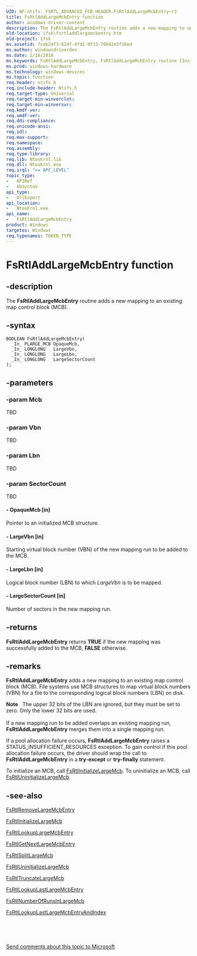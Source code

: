 ```yaml
---
UID: NF:ntifs._FSRTL_ADVANCED_FCB_HEADER.FsRtlAddLargeMcbEntry~r3
title: FsRtlAddLargeMcbEntry function
author: windows-driver-content
description: The FsRtlAddLargeMcbEntry routine adds a new mapping to an existing map control block (MCB).
old-location: ifsk\fsrtladdlargemcbentry.htm
old-project: ifsk
ms.assetid: 7cab24f3-624f-4fd1-9f33-76042e5f16ed
ms.author: windowsdriverdev
ms.date: 2/16/2018
ms.keywords: FsRtlAddLargeMcbEntry, FsRtlAddLargeMcbEntry routine [Installable File System Drivers], fsrtlref_de8b7789-cdba-4535-b2b9-bbc29add7fc6.xml, ifsk.fsrtladdlargemcbentry, ntifs/FsRtlAddLargeMcbEntry
ms.prod: windows-hardware
ms.technology: windows-devices
ms.topic: function
req.header: ntifs.h
req.include-header: Ntifs.h
req.target-type: Universal
req.target-min-winverclnt: 
req.target-min-winversvr: 
req.kmdf-ver: 
req.umdf-ver: 
req.ddi-compliance: 
req.unicode-ansi: 
req.idl: 
req.max-support: 
req.namespace: 
req.assembly: 
req.type-library: 
req.lib: NtosKrnl.lib
req.dll: NtosKrnl.exe
req.irql: "<= APC_LEVEL"
topic_type:
-	APIRef
-	kbSyntax
api_type:
-	DllExport
api_location:
-	NtosKrnl.exe
api_name:
-	FsRtlAddLargeMcbEntry
product: Windows
targetos: Windows
req.typenames: TOKEN_TYPE
---
```


# FsRtlAddLargeMcbEntry function


## -description


The <b>FsRtlAddLargeMcbEntry</b> routine adds a new mapping to an existing map control block (MCB). 


## -syntax


````
BOOLEAN FsRtlAddLargeMcbEntry(
  _In_ PLARGE_MCB OpaqueMcb,
  _In_ LONGLONG   LargeVbn,
  _In_ LONGLONG   LargeLbn,
  _In_ LONGLONG   LargeSectorCount
);
````


## -parameters




### -param Mcb

TBD


### -param Vbn

TBD


### -param Lbn

TBD


### -param SectorCount

TBD




#### - OpaqueMcb [in]

Pointer to an initialized MCB structure. 


#### - LargeVbn [in]

Starting virtual block number (VBN) of the new mapping run to be added to the MCB. 


#### - LargeLbn [in]

Logical block number (LBN) to which <i>LargeVbn</i> is to be mapped.


#### - LargeSectorCount [in]

Number of sectors in the new mapping run. 


## -returns



<b>FsRtlAddLargeMcbEntry</b> returns <b>TRUE</b> if the new mapping was successfully added to the MCB, <b>FALSE</b> otherwise. 




## -remarks



<b>FsRtlAddLargeMcbEntry</b> adds a new mapping to an existing map control block (MCB). File systems use MCB structures to map virtual block numbers (VBN) for a file to the corresponding logical block numbers (LBN) on disk.

<div class="alert"><b>Note</b>    The upper 32 bits of the LBN are ignored, but they must be set to zero. Only the lower 32 bits are used. </div>
<div> </div>
If a new mapping run to be added overlaps an existing mapping run, <b>FsRtlAddLargeMcbEntry</b> merges them into a single mapping run. 

If a pool allocation failure occurs, <b>FsRtlAddLargeMcbEntry</b> raises a STATUS_INSUFFICIENT_RESOURCES exception. To gain control if this pool allocation failure occurs, the driver should wrap the call to <b>FsRtlAddLargeMcbEntry</b> in a <b>try-except</b> or <b>try-finally</b> statement.

To initialize an MCB, call <a href="..\ntifs\nf-ntifs-_fsrtl_advanced_fcb_header-fsrtlinitializelargemcb~r1.md">FsRtlInitializeLargeMcb</a>. To uninitialize an MCB, call <a href="..\ntifs\nf-ntifs-_fsrtl_advanced_fcb_header-fsrtluninitializelargemcb.md">FsRtlUninitializeLargeMcb</a>. 




## -see-also

<a href="..\ntifs\nf-ntifs-_fsrtl_advanced_fcb_header-fsrtlremovelargemcbentry~r2.md">FsRtlRemoveLargeMcbEntry</a>



<a href="..\ntifs\nf-ntifs-_fsrtl_advanced_fcb_header-fsrtlinitializelargemcb~r1.md">FsRtlInitializeLargeMcb</a>



<a href="..\ntifs\nf-ntifs-_fsrtl_advanced_fcb_header-fsrtllookuplargemcbentry~r6.md">FsRtlLookupLargeMcbEntry</a>



<a href="..\ntifs\nf-ntifs-_fsrtl_advanced_fcb_header-fsrtlgetnextlargemcbentry~r4.md">FsRtlGetNextLargeMcbEntry</a>



<a href="..\ntifs\nf-ntifs-_fsrtl_advanced_fcb_header-fsrtlsplitlargemcb~r2.md">FsRtlSplitLargeMcb</a>



<a href="..\ntifs\nf-ntifs-_fsrtl_advanced_fcb_header-fsrtluninitializelargemcb.md">FsRtlUninitializeLargeMcb</a>



<a href="..\ntifs\nf-ntifs-_fsrtl_advanced_fcb_header-fsrtltruncatelargemcb~r1.md">FsRtlTruncateLargeMcb</a>



<a href="..\ntifs\nf-ntifs-_fsrtl_advanced_fcb_header-fsrtllookuplastlargemcbentry~r2.md">FsRtlLookupLastLargeMcbEntry</a>



<a href="..\ntifs\nf-ntifs-_fsrtl_advanced_fcb_header-fsrtlnumberofrunsinlargemcb.md">FsRtlNumberOfRunsInLargeMcb</a>



<a href="..\ntifs\nf-ntifs-_fsrtl_advanced_fcb_header-fsrtllookuplastlargemcbentryandindex~r3.md">FsRtlLookupLastLargeMcbEntryAndIndex</a>



 

 

<a href="mailto:wsddocfb@microsoft.com?subject=Documentation%20feedback [ifsk\ifsk]:%20FsRtlAddLargeMcbEntry routine%20 RELEASE:%20(2/16/2018)&amp;body=%0A%0APRIVACY STATEMENT%0A%0AWe use your feedback to improve the documentation. We don't use your email address for any other purpose, and we'll remove your email address from our system after the issue that you're reporting is fixed. While we're working to fix this issue, we might send you an email message to ask for more info. Later, we might also send you an email message to let you know that we've addressed your feedback.%0A%0AFor more info about Microsoft's privacy policy, see http://privacy.microsoft.com/en-us/default.aspx." title="Send comments about this topic to Microsoft">Send comments about this topic to Microsoft</a>

